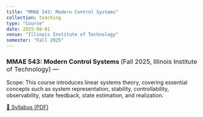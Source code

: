 ```yaml
---
title: "MMAE 543: Modern Control Systems"
collection: teaching
type: "Course"
date: 2025-08-01
venue: "Illinois Institute of Technology"
semester: "Fall 2025"
---
```


<h3>
  MMAE 543: Modern Control Systems
  <span style="font-weight:normal">
    (Fall 2025, Illinois Institute of Technology)
    &mdash;
    <!-- <a href="https://catalog.iit.edu/courses/mmae/" target="_blank">[Course Catalog]</a> -->
  </span>
</h3>
Scope: This course introduces linear systems theory, covering essential concepts such as system representation, stability, controllability, observability, state feedback, state estimation, and realization.

<!-- Syllabus button -->
<p>
  <a class="btn btn--primary" href="/files/syllabus.pdf" target="_blank" rel="noopener">
    📄 Syllabus (PDF)
  </a>
</p>
